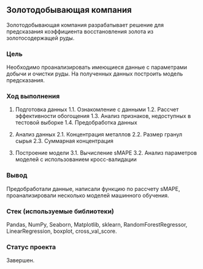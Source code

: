 ## Золотодобывающая компания
Золотодобывающая компания разрабатывает решение для предсказания коэффициента восстановления золота из золотосодержащей руды.

### Цель
Необходимо проанализировать имеющиеся данные с параметрами добычи и очистки руды. На полученных данных построить модель предсказания.

### Ход выполнения


1. Подготовка данных
1.1. Ознакомление с данными
1.2. Рассчет эффективности обогощения
1.3. Анализ признаков, недоступных в тестовой выборке
1.4. Предобработка данных


2. Анализ данных
2.1. Концентрация металлов
2.2. Размер гранул сырья
2.3. Суммарная концентрация

3. Построение модели
3.1. Вычисление sMAPE
3.2. Анализ параметров моделей с использованием кросс-валидации


### Вывод
Предобработали данные, написали функцию по рассчету sMAPE, проанализировали несколько моделей машинного обучения.

### Стек (используемые библиотеки)
Pandas, NumPy, Seaborn, Matplotlib, sklearn, RandomForestRegressor, LinearRegression, boxplot, cross_val_score.

### Статус проекта
Завершен.
